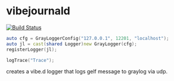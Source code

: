 # vibejournald

[![Build Status](https://travis-ci.org/symmetryinvestments/vibegraylog.svg?branch=master)](https://travis-ci.org/symmetryinvestments/vibegraylog)

```d
auto cfg = GrayLoggerConfig("127.0.0.1", 12201, "localhost");
auto jl = cast(shared Logger)new GrayLogger(cfg);
registerLogger(jl);

logTrace("Trace");
```

creates a vibe.d logger that logs gelf message to graylog via udp.
